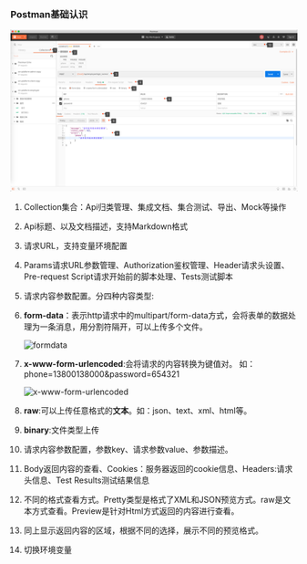 ### Postman基础认识

![postman基本认识](./images/postman基本认识.png)

1. Collection集合：Api归类管理、集成文档、集合测试、导出、Mock等操作

2. Api标题、以及文档描述，支持Markdown格式 

3. 请求URL，支持变量环境配置 

4. Params请求URL参数管理、Authorization鉴权管理、Header请求头设置、Pre-request Script请求开始前的脚本处理、Tests测试脚本 

5.  请求内容参数配置。分四种内容类型:

   1. **form-data**：表示http请求中的multipart/form-data方式，会将表单的数据处理为一条消息，用分割符隔开，可以上传多个文件。

      ![formdata](/Users/macos/Desktop/formdata.png)

   2. **x-www-form-urlencoded**:会将请求的内容转换为键值对。
         如：phone=13800138000&password=654321

      ![x-www-form-urlencoded](/Users/macos/Desktop/x-www-form-urlencoded.png)

   3.  **raw**:可以上传任意格式的**文本**。如：json、text、xml、html等。

   4. **binary**:文件类型上传

6. 请求内容参数配置，参数key、请求参数value、参数描述。

7. Body返回内容的查看、Cookies：服务器返回的cookie信息、Headers:请求头信息、Test Results测试结果信息

8. 不同的格式查看方式。Pretty类型是格式了XML和JSON预览方式。raw是文本方式查看。Preview是针对Html方式返回的内容进行查看。

9. 同上显示返回内容的区域，根据不同的选择，展示不同的预览格式。

10. 切换环境变量

